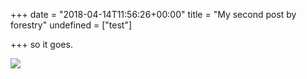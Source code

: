 +++
date = "2018-04-14T11:56:26+00:00"
title = "My second post by forestry"
undefined = ["test"]

+++
so it goes.

![](/uploads/2018/04/14/1424296626744.jpg)